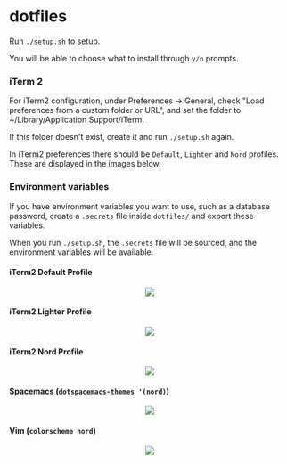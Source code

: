 # dotfiles

Run `./setup.sh` to setup.

You will be able to choose what to install through `y/n` prompts.

### iTerm 2

For iTerm2 configuration, under Preferences -> General, check "Load preferences from a custom folder or URL", and set the folder to ~/Library/Application Support/iTerm.

If this folder doesn't exist, create it and run `./setup.sh` again.

In iTerm2 preferences there should be `Default`, `Lighter` and `Nord` profiles. These are displayed in the images below.

### Environment variables

If you have environment variables you want to use, such as a database password, create a `.secrets` file inside `dotfiles/` and export these variables.

When you run `./setup.sh`, the `.secrets` file will be sourced, and the environment variables will be available.

#### iTerm2 Default Profile

<div style="text-align:center">
	<img src="https://i.imgur.com/GUkeInO.png">
</div>

#### iTerm2 Lighter Profile

<div style="text-align:center">
  <img src="https://i.imgur.com/JN1INGV.png">
</div>

#### iTerm2 Nord Profile

<div style="text-align:center">
  <img src="https://i.imgur.com/uknpE4A.png">
</div>

#### Spacemacs (`dotspacemacs-themes '(nord)`)

<div style="text-align:center">
  <img src="https://i.imgur.com/sz4Mvvb.png">
</div>

#### Vim (`colorscheme nord`)

<div style="text-align:center">
  <img src="https://i.imgur.com/6AwricJ.png">
</div>